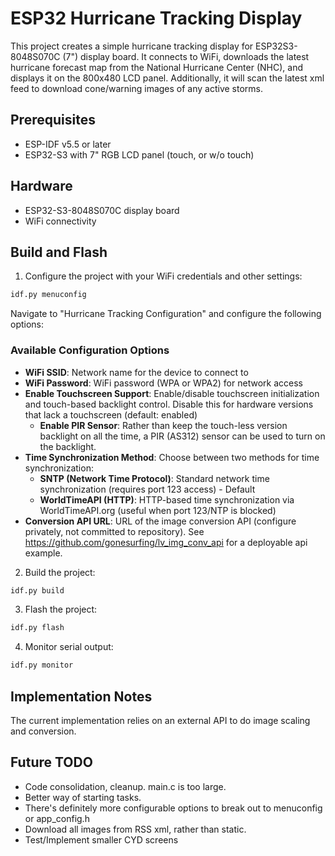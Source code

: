 # ESP32 Hurricane Tracking Display

This project creates a simple hurricane tracking display for ESP32S3-8048S070C (7") display board. It connects to WiFi, downloads the latest hurricane forecast map from the National Hurricane Center (NHC), and displays it on the 800x480 LCD panel. Additionally, it will scan the latest xml feed to download cone/warning images of any active storms.


## Prerequisites

- ESP-IDF v5.5 or later
- ESP32-S3 with 7" RGB LCD panel (touch, or w/o touch)

## Hardware

- ESP32-S3-8048S070C display board
- WiFi connectivity

## Build and Flash

1. Configure the project with your WiFi credentials and other settings:

```bash
idf.py menuconfig
```

Navigate to "Hurricane Tracking Configuration" and configure the following options:

### Available Configuration Options

- **WiFi SSID**: Network name for the device to connect to
- **WiFi Password**: WiFi password (WPA or WPA2) for network access
- **Enable Touchscreen Support**: Enable/disable touchscreen initialization and touch-based backlight control. Disable this for hardware versions that lack a touchscreen (default: enabled)
  - **Enable PIR Sensor**: Rather than keep the touch-less version backlight on all the time, a PIR (AS312) sensor can be used to turn on the backlight.
- **Time Synchronization Method**: Choose between two methods for time synchronization:
  - **SNTP (Network Time Protocol)**: Standard network time synchronization (requires port 123 access) - Default
  - **WorldTimeAPI (HTTP)**: HTTP-based time synchronization via WorldTimeAPI.org (useful when port 123/NTP is blocked)
- **Conversion API URL**: URL of the image conversion API (configure privately, not committed to repository).  See https://github.com/gonesurfing/lv_img_conv_api for a deployable api example.

2. Build the project:

```bash
idf.py build
```

3. Flash the project:

```bash
idf.py flash
```

4. Monitor serial output:

```bash
idf.py monitor
```

## Implementation Notes

The current implementation relies on an external API to do image scaling and conversion.

## Future TODO

- Code consolidation, cleanup. main.c is too large.
- Better way of starting tasks.
- There's definitely more configurable options to break out to menuconfig or app_config.h
- Download all images from RSS xml, rather than static.
- Test/Implement smaller CYD screens